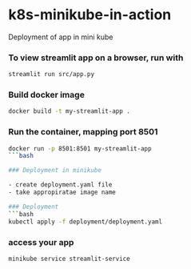 # k8s-minikube-in-action
Deployment of app in mini kube 


### To view streamlit app on a browser, run with 

```bash
streamlit run src/app.py
```

### Build docker image
```bash
docker build -t my-streamlit-app .
```

### Run the container, mapping port 8501
```bash
docker run -p 8501:8501 my-streamlit-app
```bash

### Deployment in minikube

- create deployment.yaml file
- take appropiratae image name

### Deployment
```bash
kubectl apply -f deployment/deployment.yaml
```

### access your app
```bash
minikube service streamlit-service
```
